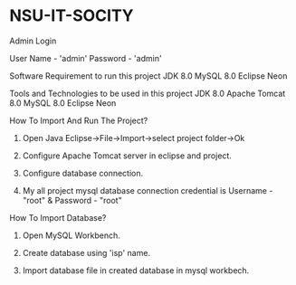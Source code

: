 # NSU-IT-SOCITY


Admin Login

User Name - 'admin'
Password - 'admin'

Software Requirement to run this project
JDK 8.0
MySQL 8.0
Eclipse Neon

Tools and Technologies to be used in this project
JDK 8.0
Apache Tomcat 8.0
MySQL 8.0
Eclipse Neon

How To Import And Run The Project?


1. Open Java Eclipse->File->Import->select project folder->Ok

2. Configure Apache Tomcat server in eclipse and project.

3. Configure database connection.

4. My all project mysql database connection credential is Username - "root" & Password - "root"

How To Import Database?
1. Open MySQL Workbench.

2. Create database using 'isp' name.

3. Import database file in created database in mysql workbech.

